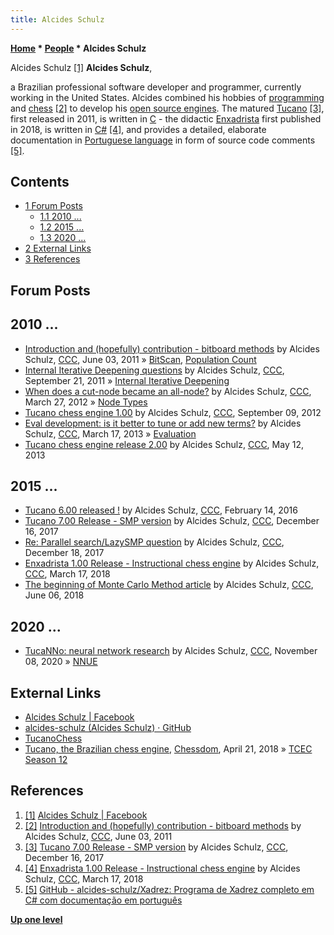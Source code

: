 ```yaml
---
title: Alcides Schulz
---
```

**[Home](Home "Home") * [People](People "People") * Alcides Schulz**

[](File:AlcidesSchulz.jpg) Alcides Schulz <a id="cite-note-1" href="#cite-ref-1">[1]</a>
**Alcides Schulz**,

a Brazilian professional software developer and programmer, currently working in the United States.
Alcides combined his hobbies of [programming](Programming "Programming") and [chess](Chess "Chess") <a id="cite-note-2" href="#cite-ref-2">[2]</a>
to develop his [open source engines](Category:Open_Source "Category:Open Source").
The matured [Tucano](Tucano "Tucano") <a id="cite-note-3" href="#cite-ref-3">[3]</a>, first released in 2011, is written in [C](C "C") - the didactic [Enxadrista](index.php?title=Enxadrista&action=edit&redlink=1 "Enxadrista (page does not exist)") first published in 2018, is written in [C#](C_sharp "C sharp") <a id="cite-note-4" href="#cite-ref-4">[4]</a>, and provides a detailed, elaborate documentation in [Portuguese language](https://en.wikipedia.org/wiki/Portuguese_language) in form of source code comments <a id="cite-note-5" href="#cite-ref-5">[5]</a>.

## Contents

- [1 Forum Posts](#forum-posts)
  - [1.1 2010 ...](#2010-...)
  - [1.2 2015 ...](#2015-...)
  - [1.3 2020 ...](#2020-...)
- [2 External Links](#external-links)
- [3 References](#references)

## Forum Posts

## 2010 ...

- [Introduction and (hopefully) contribution - bitboard methods](http://www.talkchess.com/forum/viewtopic.php?t=39268) by Alcides Schulz, [CCC](CCC "CCC"), June 03, 2011 » [BitScan](BitScan "BitScan"), [Population Count](Population_Count "Population Count")
- [Internal Iterative Deepening questions](http://www.talkchess.com/forum/viewtopic.php?t=40484) by Alcides Schulz, [CCC](CCC "CCC"), September 21, 2011 » [Internal Iterative Deepening](Internal_Iterative_Deepening "Internal Iterative Deepening")
- [When does a cut-node became an all-node?](http://www.talkchess.com/forum/viewtopic.php?t=43041) by Alcides Schulz, [CCC](CCC "CCC"), March 27, 2012 » [Node Types](Node_Types "Node Types")
- [Tucano chess engine 1.00](http://www.talkchess.com/forum/viewtopic.php?t=45066) by Alcides Schulz, [CCC](CCC "CCC"), September 09, 2012
- [Eval development: is it better to tune or add new terms?](http://www.talkchess.com/forum/viewtopic.php?t=47532) by Alcides Schulz, [CCC](CCC "CCC"), March 17, 2013 » [Evaluation](Evaluation "Evaluation")
- [Tucano chess engine release 2.00](http://www.talkchess.com/forum/viewtopic.php?t=47967) by Alcides Schulz, [CCC](CCC "CCC"), May 12, 2013

## 2015 ...

- [Tucano 6.00 released !](http://www.talkchess.com/forum/viewtopic.php?t=59243) by Alcides Schulz, [CCC](CCC "CCC"), February 14, 2016
- [Tucano 7.00 Release - SMP version](http://www.talkchess.com/forum/viewtopic.php?t=66027) by Alcides Schulz, [CCC](CCC "CCC"), December 16, 2017
- [Re: Parallel search/LazySMP question](http://www.talkchess.com/forum3/viewtopic.php?f=7&t=66044&start=7) by Alcides Schulz, [CCC](CCC "CCC"), December 18, 2017
- [Enxadrista 1.00 Release - Instructional chess engine](http://www.talkchess.com/forum3/viewtopic.php?f=2&t=66854) by Alcides Schulz, [CCC](CCC "CCC"), March 17, 2018
- [The beginning of Monte Carlo Method article](http://www.talkchess.com/forum3/viewtopic.php?f=2&t=67660) by Alcides Schulz, [CCC](CCC "CCC"), June 06, 2018

## 2020 ...

- [TucaNNo: neural network research](http://www.talkchess.com/forum3/viewtopic.php?f=7&t=75725) by Alcides Schulz, [CCC](CCC "CCC"), November 08, 2020 » [NNUE](NNUE "NNUE")

## External Links

- [Alcides Schulz | Facebook](https://www.facebook.com/alcides.schulz)
- [alcides-schulz (Alcides Schulz) · GitHub](https://github.com/alcides-schulz)
- [TucanoChess](https://sites.google.com/site/tucanochess/)
- [Tucano, the Brazilian chess engine](http://www.chessdom.com/tucano-the-brazilian-chess-engine/), [Chessdom](index.php?title=Chessdom&action=edit&redlink=1 "Chessdom (page does not exist)"), April 21, 2018 » [TCEC Season 12](TCEC_Season_12 "TCEC Season 12")

## References

1. <a id="cite-ref-1" href="#cite-note-1">[1]</a> [Alcides Schulz | Facebook](https://www.facebook.com/alcides.schulz)
1. <a id="cite-ref-2" href="#cite-note-2">[2]</a> [Introduction and (hopefully) contribution - bitboard methods](http://www.talkchess.com/forum/viewtopic.php?t=39268) by Alcides Schulz, [CCC](CCC "CCC"), June 03, 2011
1. <a id="cite-ref-3" href="#cite-note-3">[3]</a> [Tucano 7.00 Release - SMP version](http://www.talkchess.com/forum/viewtopic.php?t=66027) by Alcides Schulz, [CCC](CCC "CCC"), December 16, 2017
1. <a id="cite-ref-4" href="#cite-note-4">[4]</a> [Enxadrista 1.00 Release - Instructional chess engine](http://www.talkchess.com/forum3/viewtopic.php?f=2&t=66854) by Alcides Schulz, [CCC](CCC "CCC"), March 17, 2018
1. <a id="cite-ref-5" href="#cite-note-5">[5]</a> [GitHub - alcides-schulz/Xadrez: Programa de Xadrez completo em C# com documentação em português](https://github.com/alcides-schulz/Xadrez)

**[Up one level](People "People")**

